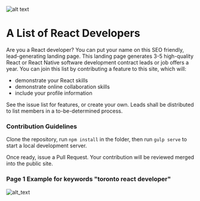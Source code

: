 ![alt text][logo]
# A List of React Developers

Are you a React developer? You can put your name on this SEO friendly, lead-generating landing page. This landing page generates 3-5 high-quality React or React Native software development contract leads or job offers a year. You can join this list by contributing a feature to this site, which will:
- demonstrate your React skills
- demonstrate online collaboration skills
- include your profile information

See the issue list for features, or create your own. Leads shall be distributed to list members in a to-be-determined process.

### Contribution Guidelines

Clone the repository, run `npm install` in the folder, then run `gulp serve` to start a local development server.

Once ready, issue a Pull Request. Your contribution will be reviewed merged into the public site.

### Page 1 Example for keywords "toronto react developer"

![alt_text][seorank]

[logo]: http://torontoreactdeveloper.com/img/logo.svg "Logo Title Text 2"
[seorank]: https://github.com/sovilon/toronto-react-developer/blob/master/img/seo_ranking.png?raw=true "SEO ranking screenshot example for TorontoReactDeveloper"
